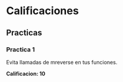 # Calificaciones

## Practicas

### Practica 1

Evita llamadas de mreverse en tus funciones.

**Calificacion: 10**